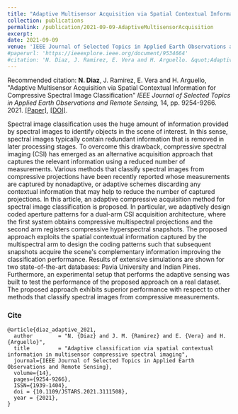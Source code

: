 ```yaml
---
title: "Adaptive Multisensor Acquisition via Spatial Contextual Information for Compressive Spectral Image Classification."
collection: publications
permalink: /publication/2021-09-09-AdaptiveMultisensorAcquisition
excerpt: 
date: 2021-09-09
venue: 'IEEE Journal of Selected Topics in Applied Earth Observations and Remote Sensing'
#paperurl: 'https://ieeexplore.ieee.org/document/9534664'
#citation: 'N. Diaz, J. Ramirez, E. Vera and H. Arguello. &quot;Adaptive Multisensor Acquisition via Spatial Contextual Information for Compressive Spectral Image Classification.&quot; <i>IEEE Journal of Selected Topics in Applied Earth Observations and Remote Sensing</i>. 14, pp. 9254-9266. 2021.'
---
```


Recommended citation: **N. Diaz**, J. Ramirez, E. Vera and H. Arguello, "Adaptive Multisensor Acquisition via Spatial Contextual Information for Compressive Spectral Image Classification" <i>IEEE Journal of Selected Topics in Applied Earth Observations and Remote Sensing,</i> 14, pp. 9254-9266. 2021. [[Paper]](http://nelson10.github.io/files/2021_JSTARS.pdf), [[DOI]](https://ieeexplore.ieee.org/document/9534664).

Spectral image classification uses the huge amount of information provided by spectral images to identify objects in the scene of interest. In this sense, spectral images typically contain redundant information that is removed in later processing stages. To overcome this drawback, compressive spectral imaging (CSI) has emerged as an alternative acquisition approach that captures the relevant information using a reduced number of measurements. Various methods that classify spectral images from compressive projections have been recently reported whose measurements are captured by nonadaptive, or adaptive schemes discarding any contextual information that may help to reduce the number of captured projections. In this article, an adaptive compressive acquisition method for spectral image classification is proposed. In particular, we adaptively design coded aperture patterns for a dual-arm CSI acquisition architecture, where the first system obtains compressive multispectral projections and the second arm registers compressive hyperspectral snapshots. The proposed approach exploits the spatial contextual information captured by the multispectral arm to design the coding patterns such that subsequent snapshots acquire the scene's complementary information improving the classification performance. Results of extensive simulations are shown for two state-of-the-art databases: Pavia University and Indian Pines. Furthermore, an experimental setup that performs the adaptive sensing was built to test the performance of the proposed approach on a real dataset. The proposed approach exhibits superior performance with respect to other methods that classify spectral images from compressive measurements.

### Cite

```
@article{diaz_adaptive_2021,
  author        = "N. {Diaz} and J. M. {Ramirez} and E. {Vera} and H. {Arguello}",
  title         = "Adaptive classification via spatial contextual information in multisensor compressive spectral imaging",
  journal={IEEE Journal of Selected Topics in Applied Earth Observations and Remote Sensing}, 
  volume={14},
  pages={9254-9266},
  ISSN={1939-1404}, 
  doi = {10.1109/JSTARS.2021.3111508},
  year = {2021},
}
```
